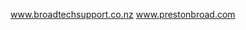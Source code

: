 www.broadtechsupport.co.nz
www.prestonbroad.com

<!---
prestonbroad/prestonbroad is a ✨ special ✨ repository because its `README.md` (this file) appears on your GitHub profile.
You can click the Preview link to take a look at your changes.
--->
